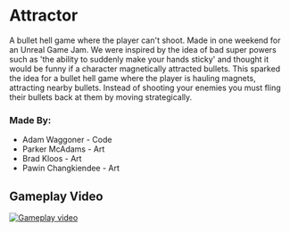 # Attractor

A bullet hell game where the player can't shoot. Made in one weekend for an Unreal Game Jam. We were inspired by the idea of bad super powers such as 'the ability to suddenly make your hands sticky' and thought it would be funny if a character magnetically attracted bullets. This sparked the idea for a bullet hell game where the player is hauling magnets, attracting nearby bullets. Instead of shooting your enemies you must fling their bullets back at them by moving strategically.

### Made By:

- Adam Waggoner - Code
- Parker McAdams - Art
- Brad Kloos - Art
- Pawin Changkiendee - Art

## Gameplay Video

[![Gameplay video](https://i.imgur.com/fj3Gf2E.png)](https://www.youtube.com/watch?v=UMHK7vXj81U)
